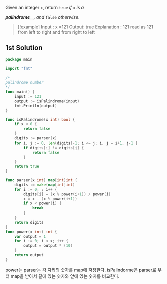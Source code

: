 Given an integer `x`, return `true` _if_ `x` _is a_ 

_**palindrome**__, and_ `false` _otherwise_.

> [!example]
> Input : x =121
> Output: true
> Explanation : 121 read as 121 from left to right and from right to left 


## 1st Solution


```go
package main

import "fmt"

/*
palindrome number
*/
func main() {
	input := 121
	output := isPalindrome(input)
	fmt.Println(output)
}

func isPalindrome(x int) bool {
	if x < 0 {
		return false
	}
	digits := parser(x)
	for i, j := 0, len(digits)-1; i <= j; i, j = i+1, j-1 {
		if digits[i] != digits[j] {
			return false
		}
	}
	return true
}

func parser(x int) map[int]int {
	digits := make(map[int]int)
	for i := 0; ; i++ {
		digits[i] = (x % power(i+1)) / power(i)
		x = x - (x % power(i+1))
		if x < power(i) {
			break
		}
	}
	return digits
}
func power(x int) int {
	var output = 1
	for i := 0; i < x; i++ {
		output = output * (10)
	}
	return output
}

```

power는 
parser는 각 자리의 숫자를 map에 저장한다. 
isPalindorme은 parser로 부터 map을 받아서 끝에 있는 숫자와 앞에 있는 숫자를 비교한다. 